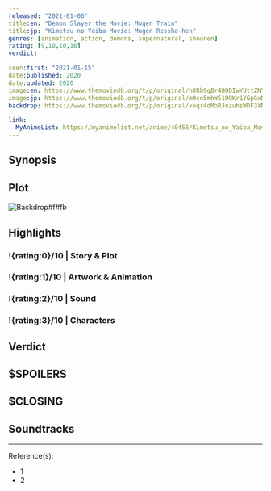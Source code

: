 ```yaml
---
released: "2021-01-06"
title:en: "Demon Slayer the Movie: Mugen Train"
title:jp: "Kimetsu no Yaiba Movie: Mugen Ressha-hen"
genres: [animation, action, demons, supernatural, shounen]
rating: [9,10,10,10]
verdict:

seen:first: "2021-01-15"
date:published: 2020
date:updated: 2020
image:en: https://www.themoviedb.org/t/p/original/h8Rb9gBr48ODIwYUttZNYeMWeUU.jpg
image:jp: https://www.themoviedb.org/t/p/original/m9cn5mhW519QKr1YGpGxNWi98VJ.jpg
backdrop: https://www.themoviedb.org/t/p/original/xoqr4dMbRJnzuhsWDF3XNHQwJ9x.jpg

link:
  MyAnimeList: https://myanimelist.net/anime/40456/Kimetsu_no_Yaiba_Movie__Mugen_Ressha-hen
---
```



## Synopsis

## Plot

![Backdrop#f#fb](link "Source: TMDB")

## Highlights

### !{rating:0}/10 | Story & Plot

### !{rating:1}/10 | Artwork & Animation

### !{rating:2}/10 | Sound

### !{rating:3}/10 | Characters

## Verdict

## $SPOILERS

## $CLOSING

## Soundtracks

***
Reference(s):

- 1
- 2
